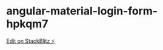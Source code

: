 # angular-material-login-form-hpkqm7

[Edit on StackBlitz ⚡️](https://stackblitz.com/edit/angular-material-login-form-hpkqm7)